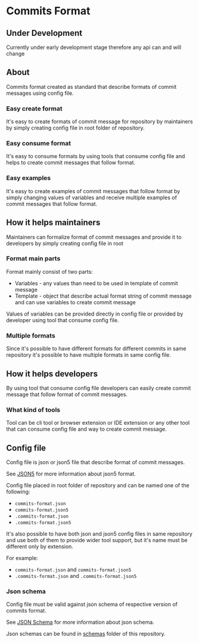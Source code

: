 # Commits Format

## Under Development

Currently under early development stage therefore any api can and will change

## About

Commits format created as standard that describe formats of commit messages using config file.

### Easy create format

It's easy to create formats of commit message for repository by maintainers by simply creating config file in
root folder of repository.

### Easy consume format

It's easy to consume formats by using tools that consume config file and helps to
create commit messages that follow format.

### Easy examples

It's easy to create examples of commit messages that follow format by simply changing values of variables and receive
multiple examples of commit messages that follow format.

## How it helps maintainers

Maintainers can formalize format of commit messages and provide it to developers by simply creating config file in root

### Format main parts

Format mainly consist of two parts:

- Variables - any values than need to be used in template of commit message
- Template - object that describe actual format string of commit message and can use variables to create commit message

Values of variables can be provided directly in config file or provided by developer using tool that consume config
file.

### Multiple formats

Since it's possible to have different formats for different commits in same repository it's possible to have multiple
formats in same config file.

## How it helps developers

By using tool that consume config file developers can easily create commit message that follow format of commit
messages.

### What kind of tools

Tool can be cli tool or browser extension or IDE extension or any other tool that can consume config file and way
to create commit message.

## Config file

Config file is json or json5 file that describe format of commit messages.

See [JSON5](https://json5.org/) for more information about json5 format.

Config file placed in root folder of repository and can be named one of the following:

- `commits-format.json`
- `commits-format.json5`
- `.commits-format.json`
- `.commits-format.json5`

It's also possible to have both json and json5 config files in same repository and use both of them to provide wider
tool support, but it's name must be different only by extension.

For example:

- `commits-format.json` and `commits-format.json5`
- `.commits-format.json` and `.commits-format.json5`

### Json schema

Config file must be valid against json schema of respective version of commits format.

See [JSON Schema](https://json-schema.org/) for more information about json schema.

Json schemas can be found in [schemas](./src/schemas) folder of this repository.